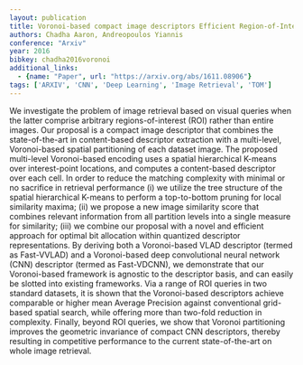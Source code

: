 ```yaml
---
layout: publication
title: Voronoi-based compact image descriptors Efficient Region-of-Interest retrieval with VLAD and deep-learning-based descriptors
authors: Chadha Aaron, Andreopoulos Yiannis
conference: "Arxiv"
year: 2016
bibkey: chadha2016voronoi
additional_links:
  - {name: "Paper", url: "https://arxiv.org/abs/1611.08906"}
tags: ['ARXIV', 'CNN', 'Deep Learning', 'Image Retrieval', 'TOM']
---
```

We investigate the problem of image retrieval based on visual queries when the latter comprise arbitrary regions-of-interest (ROI) rather than entire images. Our proposal is a compact image descriptor that combines the state-of-the-art in content-based descriptor extraction with a multi-level, Voronoi-based spatial partitioning of each dataset image. The proposed multi-level Voronoi-based encoding uses a spatial hierarchical K-means over interest-point locations, and computes a content-based descriptor over each cell. In order to reduce the matching complexity with minimal or no sacrifice in retrieval performance (i) we utilize the tree structure of the spatial hierarchical K-means to perform a top-to-bottom pruning for local similarity maxima; (ii) we propose a new image similarity score that combines relevant information from all partition levels into a single measure for similarity; (iii) we combine our proposal with a novel and efficient approach for optimal bit allocation within quantized descriptor representations. By deriving both a Voronoi-based VLAD descriptor (termed as Fast-VVLAD) and a Voronoi-based deep convolutional neural network (CNN) descriptor (termed as Fast-VDCNN), we demonstrate that our Voronoi-based framework is agnostic to the descriptor basis, and can easily be slotted into existing frameworks. Via a range of ROI queries in two standard datasets, it is shown that the Voronoi-based descriptors achieve comparable or higher mean Average Precision against conventional grid-based spatial search, while offering more than two-fold reduction in complexity. Finally, beyond ROI queries, we show that Voronoi partitioning improves the geometric invariance of compact CNN descriptors, thereby resulting in competitive performance to the current state-of-the-art on whole image retrieval.
